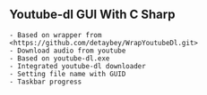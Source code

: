 ﻿## Youtube-dl GUI With C Sharp
	- Based on wrapper from <https://github.com/detaybey/WrapYoutubeDl.git>
	- Download audio from youtube
	- Based on youtube-dl.exe
	- Integrated youtube-dl downloader
	- Setting file name with GUID
	- Taskbar progress
